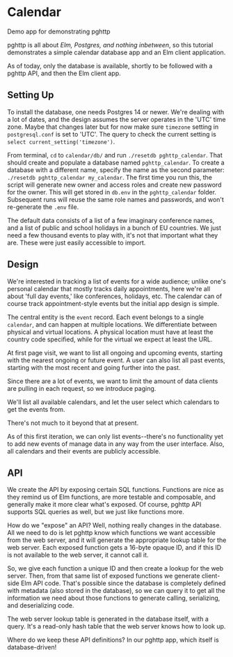 # Calendar

Demo app for demonstrating pghttp

pghttp is all about _Elm, Postgres, and nothing inbetween_, so this tutorial demonstrates a
simple calendar database app and an Elm client application.

As of today, only the database is available, shortly to be followed with a pghttp API, and 
then the Elm client app.

## Setting Up

To install the database, one needs Postgres 14 or newer. We're dealing with a lot of dates,
and the design assumes the server operates in the 'UTC' time zone. Maybe that changes later
but for now make sure `timezone` setting in `postgresql.conf` is set to 'UTC'. The query to
check the current setting is `select current_setting('timezone')`.

From terminal, `cd` to `calendar/db/` and run `./resetdb pghttp_calendar`. That should create 
and populate a database named `pghttp_calendar`. To create a database with a different name, 
specify the name as the second parameter: `./resetdb pghttp_calendar my_calendar`. The first time
you run this, the script will generate new owner and access roles and create new password
for the owner. This will get stored in `db.env` in the `pghttp_calendar` folder. Subsequent
runs will reuse the same role names and passwords, and won't re-generate the `.env` file.

The default data consists of a list of a few imaginary conference names, and a list of 
public and school holidays in a bunch of EU countries. We just need a few thousand events
to play with, it's not that important what they are. These were just easily accessible to
import.

## Design

We're interested in tracking a list of events for a wide audience; unlike one's personal
calendar that mostly tracks daily appointments, here we're all about 'full day events,'
like conferences, holidays, etc. The calendar can of course track appointment-style events
but the initial app design is simple.

The central entity is the `event` record. Each event belongs to a single `calendar`,
and can happen at multiple locations. We differentiate between physical and virtual locations. 
A physical location must have at least the country code specified, while for the virtual we
expect at least the URL.

At first page visit, we want to list all ongoing and upcoming events, starting with the nearest 
ongoing or future event. A user can also list all past events, starting with the most recent
and going further into the past.

Since there are a lot of events, we want to limit the amount of data clients are pulling
in each request, so we introduce paging.

We'll list all available calendars, and let the user select which calendars to get the events
from.

There's not much to it beyond that at present.

As of this first iteration, we can only list events--there's no functionality yet to add
new events of manage data in any way from the user interface. Also, all calendars and their 
events are publicly accessible.

## API

We create the API by exposing certain SQL functions. Functions are nice as they remind us of
Elm functions, are more testable and composable, and generally make it more clear what's exposed.
Of course, pghttp API supports SQL queries as well, but we just like functions more.

How do we "expose" an API? Well, nothing really changes in the database. All we need to do is
let pghttp know which functions we want accessible from the web server, and it will
generate the appropriate lookup table for the web server. Each exposed function gets a 16-byte 
opaque ID, and if this ID is not available to the web server, it cannot call it. 

So, we give each function a unique ID and then create a lookup for the web server. Then, from that
same list of exposed functions we generate client-side Elm API code. That's possible since the
database is completely defined with metadata (also stored in the database), so we can query it
to get all the information we need about those functions to generate calling, serializing, 
and deserializing code.

The web server lookup table is generated in the database itself, with a query. It's 
a read-only hash table that the web server knows how to look up.

Where do we keep these API definitions? In our pghttp app, which itself is database-driven!